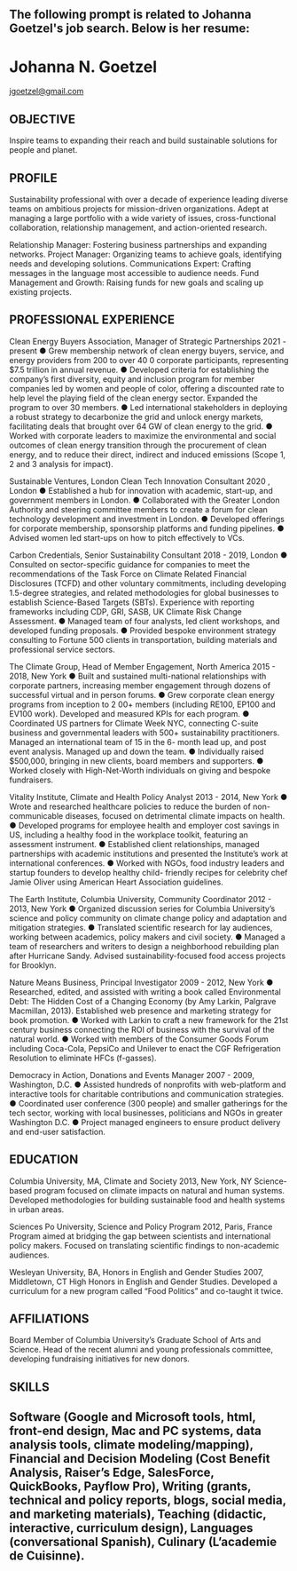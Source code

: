 The following prompt is related to Johanna Goetzel's job search. Below
is her resume:
---
# Johanna N. Goetzel
jgoetzel@gmail.com

## OBJECTIVE

Inspire teams to expanding their reach and build sustainable solutions for people and planet.

## PROFILE

Sustainability professional with over a decade of experience leading diverse teams on ambitious
projects for mission-driven organizations. Adept at managing a large portfolio with a wide variety of
issues, cross-functional collaboration, relationship management, and action-oriented research.

Relationship Manager: Fostering business partnerships and expanding networks.
Project Manager: Organizing teams to achieve goals, identifying needs and developing solutions.
Communications Expert: Crafting messages in the language most accessible to audience needs.
Fund Management and Growth: Raising funds for new goals and scaling up existing projects.

## PROFESSIONAL EXPERIENCE

Clean Energy Buyers Association, Manager of Strategic Partnerships 2021 - present
● Grew membership network of clean energy buyers, service, and energy providers from 200 to
over 40 0 corporate participants, representing $7.5 trillion in annual revenue.
● Developed criteria for establishing the company’s first diversity, equity and inclusion program
for member companies led by women and people of color, offering a discounted rate to help
level the playing field of the clean energy sector. Expanded the program to over 30 members.
● Led international stakeholders in deploying a robust strategy to decarbonize the grid and
unlock energy markets, facilitating deals that brought over 64 GW of clean energy to the grid.
● Worked with corporate leaders to maximize the environmental and social outcomes of clean
energy transition through the procurement of clean energy, and to reduce their direct, indirect
and induced emissions (Scope 1, 2 and 3 analysis for impact).

Sustainable Ventures, London Clean Tech Innovation Consultant 2020 , London
● Established a hub for innovation with academic, start-up, and government members in London.
● Collaborated with the Greater London Authority and steering committee members to create a
forum for clean technology development and investment in London.
● Developed offerings for corporate membership, sponsorship platforms and funding pipelines.
● Advised women led start-ups on how to pitch effectively to VCs.

Carbon Credentials, Senior Sustainability Consultant 2018 - 2019, London
● Consulted on sector-specific guidance for companies to meet the recommendations of the Task
Force on Climate Related Financial Disclosures (TCFD) and other voluntary commitments,
including developing 1.5-degree strategies, and related methodologies for global businesses to
establish Science-Based Targets (SBTs). Experience with reporting frameworks including CDP,
GRI, SASB, UK Climate Risk Change Assessment.
● Managed team of four analysts, led client workshops, and developed funding proposals.
● Provided bespoke environment strategy consulting to Fortune 500 clients in transportation,
building materials and professional service sectors.

The Climate Group, Head of Member Engagement, North America 2015 - 2018, New York
● Built and sustained multi-national relationships with corporate partners, increasing member
engagement through dozens of successful virtual and in person forums.
● Grew corporate clean energy programs from inception to 2 00+ members (including RE100,
EP100 and EV100 work). Developed and measured KPIs for each program.
● Coordinated US partners for Climate Week NYC, connecting C-suite business and governmental
leaders with 500+ sustainability practitioners. Managed an international team of 15 in the 6-
month lead up, and post event analysis. Managed up and down the team.
● Individually raised $500,000, bringing in new clients, board members and supporters.
● Worked closely with High-Net-Worth individuals on giving and bespoke fundraisers.

Vitality Institute, Climate and Health Policy Analyst 2013 - 2014, New York
● Wrote and researched healthcare policies to reduce the burden of non-communicable
diseases, focused on detrimental climate impacts on health.
● Developed programs for employee health and employer cost savings in US, including a healthy
food in the workplace toolkit, featuring an assessment instrument.
● Established client relationships, managed partnerships with academic institutions and
presented the Institute’s work at international conferences.
● Worked with NGOs, food industry leaders and startup founders to develop healthy child-
friendly recipes for celebrity chef Jamie Oliver using American Heart Association guidelines.

The Earth Institute, Columbia University, Community Coordinator 2012 - 2013, New York
● Organized discussion series for Columbia University’s science and policy community on climate
change policy and adaptation and mitigation strategies.
● Translated scientific research for lay audiences, working between academics, policy makers
and civil society.
● Managed a team of researchers and writers to design a neighborhood rebuilding plan after
Hurricane Sandy. Advised sustainability-focused food access projects for Brooklyn.

Nature Means Business, Principal Investigator 2009 - 2012, New York
● Researched, edited, and assisted with writing a book called Environmental Debt: The Hidden
Cost of a Changing Economy (by Amy Larkin, Palgrave Macmillan, 2013). Established web
presence and marketing strategy for book promotion.
● Worked with Larkin to craft a new framework for the 21st century business connecting the ROI
of business with the survival of the natural world.
● Worked with members of the Consumer Goods Forum including Coca-Cola, PepsiCo and
Unilever to enact the CGF Refrigeration Resolution to eliminate HFCs (f-gasses).

Democracy in Action, Donations and Events Manager 2007 - 2009, Washington, D.C.
● Assisted hundreds of nonprofits with web-platform and interactive tools for charitable
contributions and communication strategies.
● Coordinated user conference (300 people) and smaller gatherings for the tech sector, working
with local businesses, politicians and NGOs in greater Washington D.C.
● Project managed engineers to ensure product delivery and end-user satisfaction.

## EDUCATION

Columbia University, MA, Climate and Society 2013, New York, NY
Science-based program focused on climate impacts on natural and human systems.
Developed methodologies for building sustainable food and health systems in urban areas.

Sciences Po University, Science and Policy Program 2012, Paris, France
Program aimed at bridging the gap between scientists and international policy makers.
Focused on translating scientific findings to non-academic audiences.

Wesleyan University, BA, Honors in English and Gender Studies 2007, Middletown, CT
High Honors in English and Gender Studies.
Developed a curriculum for a new program called “Food Politics” and co-taught it twice.

## AFFILIATIONS

Board Member of Columbia University’s Graduate School of Arts and Science. Head of the recent
alumni and young professionals committee, developing fundraising initiatives for new donors.

## SKILLS

Software (Google and Microsoft tools, html, front-end design, Mac and PC systems, data analysis
tools, climate modeling/mapping), Financial and Decision Modeling (Cost Benefit Analysis, Raiser’s
Edge, SalesForce, QuickBooks, Payflow Pro), Writing (grants, technical and policy reports, blogs,
social media, and marketing materials), Teaching (didactic, interactive, curriculum design),
Languages (conversational Spanish), Culinary (L’academie de Cuisinne).
---

